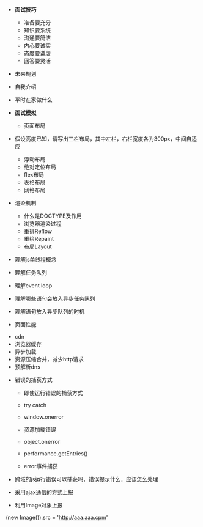+ **面试技巧**
    - 准备要充分
    - 知识要系统
    - 沟通要简洁
    - 内心要诚实
    - 态度要谦虚
    - 回答要灵活


+ 未来规划
+ 自我介绍
+ 平时在家做什么


+ **面试模拟**
    - 页面布局


+ 假设高度已知，请写出三栏布局，其中左栏，右栏宽度各为300px，中间自适应
    - 浮动布局
    - 绝对定位布局
    - flex布局 
    - 表格布局
    - 网格布局

+ 渲染机制
    - 什么是DOCTYPE及作用
    - 浏览器渲染过程
    - 重排Reflow
    - 重绘Repaint
    - 布局Layout    

+ 理解js单线程概念
+ 理解任务队列
+ 理解event loop
+ 理解哪些语句会放入异步任务队列
+ 理解语句放入异步队列的时机


+ 页面性能
 - cdn
 - 浏览器缓存
 - 异步加载
 - 资源压缩合并，减少http请求
 - 预解析dns


+ 错误的捕获方式
    - 即使运行错误的捕获方式
    - try catch
    - window.onerror

    - 资源加载错误
    - object.onerror
    - performance.getEntries()
    - error事件捕获
+ 跨域的js运行错误可以捕获吗，错误提示什么，应该怎么处理    

+ 采用ajax通信的方式上报
+ 利用Image对象上报

(new Image()).src = 'http://aaa.aaa.cpm'
